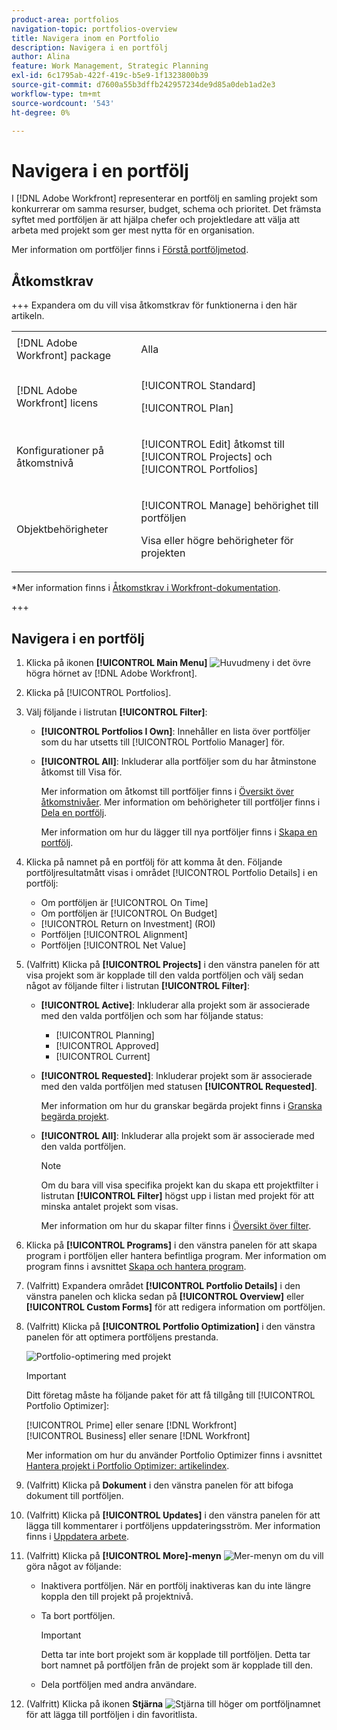 ```yaml
---
product-area: portfolios
navigation-topic: portfolios-overview
title: Navigera inom en Portfolio
description: Navigera i en portfölj
author: Alina
feature: Work Management, Strategic Planning
exl-id: 6c1795ab-422f-419c-b5e9-1f1323800b39
source-git-commit: d7600a55b3dffb242957234de9d85a0deb1ad2e3
workflow-type: tm+mt
source-wordcount: '543'
ht-degree: 0%

---
```


# Navigera i en portfölj

<!--Audited: 08/2025-->

<!--
<p data-mc-conditions="QuicksilverOrClassic.Draft mode">(NOTE: This article will need to be further revised and maybe merged into Understanding Portfolios?! (other?!).)</p>
-->

I [!DNL Adobe Workfront] representerar en portfölj en samling projekt som konkurrerar om samma resurser, budget, schema och prioritet. Det främsta syftet med portföljen är att hjälpa chefer och projektledare att välja att arbeta med projekt som ger mest nytta för en organisation.

Mer information om portföljer finns i [Förstå portföljmetod](../../../manage-work/portfolios/portfolios-overview/portfolio-overview.md).

## Åtkomstkrav


+++ Expandera om du vill visa åtkomstkrav för funktionerna i den här artikeln. 

<table style="table-layout:auto"> 
 <col> 
 <col> 
 <tbody> 
  <tr> 
   <td role="rowheader">[!DNL Adobe Workfront] package</td> 
   <td> <p>Alla</p> </td> 
  </tr> 
  <tr> 
   <td role="rowheader">[!DNL Adobe Workfront] licens</td> 
   <td> <p>[!UICONTROL Standard] </p>
   <p>[!UICONTROL Plan] </p> </td> 
  </tr> 
  <tr> 
   <td role="rowheader">Konfigurationer på åtkomstnivå</td> 
   <td> <p>[!UICONTROL Edit] åtkomst till [!UICONTROL Projects] och [!UICONTROL Portfolios]</p>  </td> 
  </tr> 
  <tr> 
   <td role="rowheader">Objektbehörigheter</td> 
   <td> <p>[!UICONTROL Manage] behörighet till portföljen</p> <p>Visa eller högre behörigheter för projekten</p>  </td> 
  </tr> 
 </tbody> 
</table>

*Mer information finns i [Åtkomstkrav i Workfront-dokumentation](/help/quicksilver/administration-and-setup/add-users/access-levels-and-object-permissions/access-level-requirements-in-documentation.md).

+++

<!--Old:

<table style="table-layout:auto"> 
 <col> 
 <col> 
 <tbody> 
  <tr> 
   <td role="rowheader">[!DNL Adobe Workfront] plan</td> 
   <td> <p>Any </p> </td> 
  </tr> 
  <tr> 
   <td role="rowheader">[!DNL Adobe Workfront] license*</td> 
   <td> <p>New: [!UICONTROL Standard] </p>
   <p>Current: [!UICONTROL Plan] </p> </td> 
  </tr> 
  <tr> 
   <td role="rowheader">Access level configurations</td> 
   <td> <p>[!UICONTROL Edit] access to Projects and Portfolios</p>  </td> 
  </tr> 
  <tr> 
   <td role="rowheader">Object permissions</td> 
   <td> <p>[!UICONTROL Manage] permissions to the portfolio</p> <p>View or higher permissions to the projects</p>  </td> 
  </tr> 
 </tbody> 
</table>

*For information, see [Access requirements in Workfront documentation](/help/quicksilver/administration-and-setup/add-users/access-levels-and-object-permissions/access-level-requirements-in-documentation.md).-->

## Navigera i en portfölj

1. Klicka på ikonen **[!UICONTROL Main Menu]** ![Huvudmeny](assets/main-menu-icon.png) i det övre högra hörnet av [!DNL Adobe Workfront].

1. Klicka på [!UICONTROL Portfolios].
1. Välj följande i listrutan **[!UICONTROL Filter]**:

   * **[!UICONTROL Portfolios I Own]**: Innehåller en lista över portföljer som du har utsetts till [!UICONTROL Portfolio Manager] för.
   * **[!UICONTROL All]**: Inkluderar alla portföljer som du har åtminstone åtkomst till Visa för.

     Mer information om åtkomst till portföljer finns i [Översikt över åtkomstnivåer](../../../administration-and-setup/add-users/access-levels-and-object-permissions/access-levels-overview.md).
Mer information om behörigheter till portföljer finns i [Dela en portfölj](../../../workfront-basics/grant-and-request-access-to-objects/share-a-portfolio.md).

     Mer information om hur du lägger till nya portföljer finns i [Skapa en portfölj](../../../manage-work/portfolios/create-and-manage-portfolios/create-portfolios.md).

1. Klicka på namnet på en portfölj för att komma åt den.
Följande portföljresultatmått visas i området [!UICONTROL Portfolio Details] i en portfölj:

   * Om portföljen är [!UICONTROL On Time]
   * Om portföljen är [!UICONTROL On Budget]
   * [!UICONTROL Return on Investment] (ROI)
   * Portföljen [!UICONTROL Alignment]
   * Portföljen [!UICONTROL Net Value]

1. (Valfritt)   Klicka på **[!UICONTROL Projects]** i den vänstra panelen för att visa projekt som är kopplade till den valda portföljen och välj sedan något av följande filter i listrutan **[!UICONTROL Filter]**:

   * **[!UICONTROL Active]**: Inkluderar alla projekt som är associerade med den valda portföljen och som har följande status:

      * [!UICONTROL Planning]
      * [!UICONTROL Approved]
      * [!UICONTROL Current]
   * **[!UICONTROL Requested]**: Inkluderar projekt som är associerade med den valda portföljen med statusen **[!UICONTROL Requested]**.

     Mer information om hur du granskar begärda projekt finns i [Granska begärda projekt](../../../manage-work/portfolios/create-and-manage-portfolios/review-requested-projects.md).

   * **[!UICONTROL All]**: Inkluderar alla projekt som är associerade med den valda portföljen.

     >[!NOTE]
     >
     >Om du bara vill visa specifika projekt kan du skapa ett projektfilter i listrutan **[!UICONTROL Filter]** högst upp i listan med projekt för att minska antalet projekt som visas.

     Mer information om hur du skapar filter finns i [Översikt över filter](../../../reports-and-dashboards/reports/reporting-elements/filters-overview.md).


1. Klicka på **[!UICONTROL Programs]** i den vänstra panelen för att skapa program i portföljen eller hantera befintliga program.
Mer information om program finns i avsnittet [Skapa och hantera program](../../../manage-work/portfolios/create-and-manage-programs/create-and-manage-programs.md).

1. (Valfritt) Expandera området **[!UICONTROL Portfolio Details]** i den vänstra panelen och klicka sedan på **[!UICONTROL Overview]** eller **[!UICONTROL Custom Forms]** för att redigera information om portföljen.

1. (Valfritt) Klicka på **[!UICONTROL Portfolio Optimization]** i den vänstra panelen för att optimera portföljens prestanda.

   ![Portfolio-optimering med projekt](assets/portfolio-optimizer-with-projects-nwe-350x89.png)

   >[!IMPORTANT]
   >
   >Ditt företag måste ha följande paket för att få tillgång till [!UICONTROL Portfolio Optimizer]:
   >
   >[!UICONTROL Prime] eller senare [!DNL Workfront]\
   >[!UICONTROL Business] eller senare [!DNL Workfront]

   Mer information om hur du använder Portfolio Optimizer finns i avsnittet [Hantera projekt i Portfolio Optimizer: artikelindex](../../../manage-work/portfolios/portfolio-optimizer/manage-projects-in-portfolio-optimizer.md).

1. (Valfritt) Klicka på **Dokument** i den vänstra panelen för att bifoga dokument till portföljen.
1. (Valfritt) Klicka på **[!UICONTROL Updates]** i den vänstra panelen för att lägga till kommentarer i portföljens uppdateringsström. Mer information finns i [Uppdatera arbete](../../../workfront-basics/updating-work-items-and-viewing-updates/update-work.md).
1. (Valfritt) Klicka på **[!UICONTROL More]-menyn** ![Mer-menyn](assets/qs-more-icon-on-an-object.png) om du vill göra något av följande:

   * Inaktivera portföljen. När en portfölj inaktiveras kan du inte längre koppla den till projekt på projektnivå.
   * Ta bort portföljen.

     >[!IMPORTANT]
     >
     >Detta tar inte bort projekt som är kopplade till portföljen. Detta tar bort namnet på portföljen från de projekt som är kopplade till den.

   * Dela portföljen med andra användare.

1. (Valfritt) Klicka på ikonen **Stjärna** ![Stjärna ](assets/qs-star-icon-favorites-39x38.png) till höger om portföljnamnet för att lägga till portföljen i din favoritlista.
